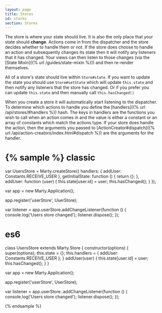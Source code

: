 ```yaml
---
layout: page
title: Stores
id: stores
section: Stores
---
```


The store is where your state should live. It is also the only place that your state should **change**. Actions come in from the dispatcher and the store  decides whether to handle them or not. If the store does choose to handle an action and subsequently changes its state then it will notify any listeners that it has changed. Your views can then listen to those changes (via the [State Mixin]({% url /guides/state-mixin %})) and then re-render themselves.

All of a store's state should live within ``Store#state``. If you want to update the state you should use ``Store#setState`` which will update ``this.state`` and then notify any listeners that the store has changed. Or if you prefer you can update ``this.state`` and then manually call ``this.hasChanged()``

When you create a store it will automatically start listening to the dispatcher. To determine which actions to handle you define the [handlers]({% url /api/stores/#handlers %}) hash. The keys in handlers are the functions you wish to call when an action comes in and the value is either a constant or an array of constants which match the actions type. If your store does handle the action, then the arguments you passed to [ActionCreator#dispatch]({% url /api/action-creators/index.html#dispatch %}) are the arguments for the handler.

{% sample %}
classic
=======
var UsersStore = Marty.createStore({
  handlers: {
    addUser: Constants.RECEIVE_USER
  },
  getInitialState: function () {
    return {};
  },
  addUser: function (user) {
    this.state[user.id] = user;
    this.hasChanged();
  }
});

var app = new Marty.Application();

app.register('userStore', UserStore);

var listener = app.userStore.addChangeListener(function () {
  console.log('Users store changed');
  listener.dispose();
});

es6
===
class UsersStore extends Marty.Store {
  constructor(options) {
    super(options);
    this.state = {};
    this.handlers = {
      addUser: Constants.RECEIVE_USER
    };
  }
  addUser(user) {
    this.state[user.id] = user;
    this.hasChanged();
  }
}

var app = new Marty.Application();

app.register('userStore', UserStore);

var listener = app.userStore..addChangeListener(function () {
  console.log('Users store changed');
  listener.dispose();
});

{% endsample %}